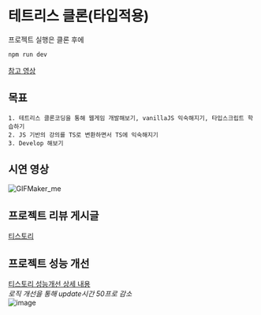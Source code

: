 # 테트리스 클론(타입적용)   
프로젝트 실행은 클론 후에
```bash
npm run dev
```
[참고 영상](https://www.youtube.com/watch?v=_xGETajBA98)

## 목표

    1. 테트리스 클론코딩을 통해 웹게임 개발해보기, vanillaJS 익숙해지기, 타입스크립트 학습하기
    2. JS 기반의 강의를 TS로 변환하면서 TS에 익숙해지기
    3. Develop 해보기

## 시연 영상

![GIFMaker_me](https://github.com/suhong99/StudyRepo/assets/120103909/0eb9560e-e000-4a05-948f-2003ac6f6d1a)

## 프로젝트 리뷰 게시글

[티스토리](https://ungumungum.tistory.com/95)


## 프로젝트 성능 개선   
[티스토리 성능개선 상세 내용](https://ungumungum.tistory.com/96)   
*로직 개선을 통해 update시간 50프로 감소*   
![image](https://github.com/suhong99/StudyRepo/assets/120103909/ae6145f5-ade0-446c-815a-4e2745267d6e)   






